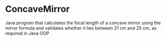 # ConcaveMirror
Java program that calculates the focal length of a concave mirror using the mirror formula and validates whether it lies between 21 cm and 25 cm, as required in Java OOP
